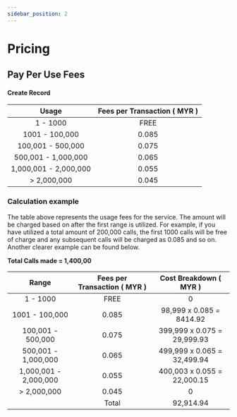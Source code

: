 ```yaml
---
sidebar_position: 2
---
```


# Pricing

[comment]: <> (## Monthly Subcription Fee)

[comment]: <> (Fixed rate of:)

[comment]: <> (# **MYR 1,000.00** )

[comment]: <> (<br/>)

## Pay Per Use Fees

#### Create Record

| Usage                 | Fees per Transaction ( MYR ) |
| :-------------------: | :-----------: |
| 1 - 1000              | FREE  |
| 1001 - 100,000        | 0.085 |
| 100,001 - 500,000     | 0.075 |
| 500,001 - 1,000,000   | 0.065 |
| 1,000,001 - 2,000,000 | 0.055 |
| > 2,000,000           | 0.045 |

### Calculation example

The table above represents the usage fees for the service. The amount will be charged based on after the first range is utilized. For example, if you have utilized a total amount of 200,000 calls, the first 1000 calls will be free of charge and any subsequent calls will be charged as 0.085 and so on. Another clearer example can be found below.

**Total Calls made = 1,400,00**

| Range                 | Fees per Transaction ( MYR ) | Cost Breakdown ( MYR )      |
| :-------------------: | :--------------------------: | :-------------------------: |
| 1 - 1000              | FREE                         | 0                           |
| 1001 - 100,000        | 0.085                        | 98,999 x 0.085 = 8414.92     |
| 100,001 - 500,000     | 0.075                        | 399,999 x 0.075 = 29,999.93  |
| 500,001 - 1,000,000   | 0.065                        | 499,999 x 0.065 = 32,499.94  |
| 1,000,001 - 2,000,000 | 0.055                        | 400,003 x 0.055 = 22,000.15  |
| > 2,000,000           | 0.045                        | 0       |
|       | Total                        | 92,914.94     |

<br/>

